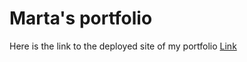 # Marta's portfolio

Here is the link to the deployed site of my portfolio [Link](https://marta-portfolio.netlify.app)